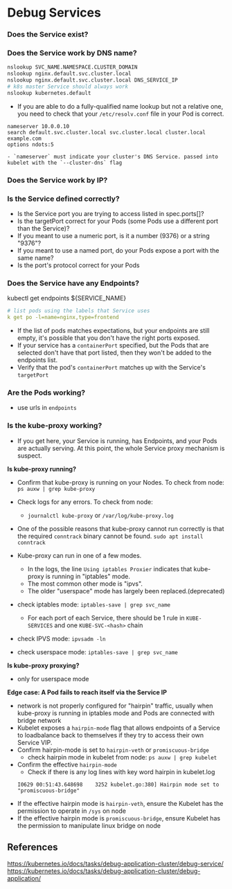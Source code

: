 # Debug Services
### Does the Service exist?
### Does the Service work by DNS name?
```sh
nslookup SVC_NAME.NAMESPACE.CLUSTER_DOMAIN
nslookup nginx.default.svc.cluster.local
nslookup nginx.default.svc.cluster.local DNS_SERVICE_IP
# k8s master Service should always work
nslookup kubernetes.default
```

- If you are able to do a fully-qualified name lookup but not a relative one, you need to check that your `/etc/resolv.conf` file in your Pod is correct.
```
nameserver 10.0.0.10
search default.svc.cluster.local svc.cluster.local cluster.local example.com
options ndots:5
```
    - `nameserver` must indicate your cluster's DNS Service. passed into kubelet with the `--cluster-dns` flag

### Does the Service work by IP?

### Is the Service defined correctly?
- Is the Service port you are trying to access listed in spec.ports[]?
- Is the targetPort correct for your Pods (some Pods use a different port than the Service)?
- If you meant to use a numeric port, is it a number (9376) or a string "9376"?
- If you meant to use a named port, do your Pods expose a port with the same name?
- Is the port's protocol correct for your Pods

### Does the Service have any Endpoints?
kubectl get endpoints ${SERVICE_NAME}

```yaml
# list pods using the labels that Service uses
k get po -l=name=nginx,type=frontend
```
- If the list of pods matches expectations, but your endpoints are still empty, it's possible that you don't have the right ports exposed. 
- If your service has a `containerPort` specified, but the Pods that are selected don't have that port listed, then they won't be added to the endpoints list.
- Verify that the pod's `containerPort` matches up with the Service's `targetPort`

### Are the Pods working?
- use urls in `endpoints`

### Is the kube-proxy working?
- If you get here, your Service is running, has Endpoints, and your Pods are actually serving. At this point, the whole Service proxy mechanism is suspect. 

**Is kube-proxy running?**
- Confirm that kube-proxy is running on your Nodes. To check from node: `ps auxw | grep kube-proxy`
        
- Check logs for any errors. To check from node:
    - `journalctl kube-proxy` or `/var/log/kube-proxy.log`
- One of the possible reasons that kube-proxy cannot run correctly is that the required `conntrack` binary cannot be found. `sudo apt install conntrack`
- Kube-proxy can run in one of a few modes. 
    - In the logs, the line `Using iptables Proxier` indicates that kube-proxy is running in "iptables" mode. 
    - The most common other mode is "ipvs". 
    - The older "userspace" mode has largely been replaced.(deprecated)
- check iptables mode: `iptables-save | grep svc_name`
    - For each port of each Service, there should be 1 rule in `KUBE-SERVICES` and one `KUBE-SVC-<hash>` chain
- check IPVS mode: `ipvsadm -ln`
- check userspace mode: `iptables-save | grep svc_name`

**Is kube-proxy proxying?**
- only for userspace mode

**Edge case: A Pod fails to reach itself via the Service IP**
-  network is not properly configured for "hairpin" traffic, usually when kube-proxy is running in iptables mode and Pods are connected with bridge network
- Kubelet exposes a `hairpin-mode` flag that allows endpoints of a Service to loadbalance back to themselves if they try to access their own Service VIP. 
- Confirm hairpin-mode is set to `hairpin-veth` or `promiscuous-bridge`
    - check hairpin mode in kubelet from node: `ps auxw | grep kubelet`
- Confirm the effective `hairpin-mode`
    - Check if there is any log lines with key word hairpin in kubelet.log
    ```
    I0629 00:51:43.648698    3252 kubelet.go:380] Hairpin mode set to "promiscuous-bridge"
    ```
- If the effective hairpin mode is `hairpin-veth`, ensure the Kubelet has the permission to operate in `/sys` on node
- If the effective hairpin mode is `promiscuous-bridge`, ensure Kubelet has the permission to manipulate linux bridge on node



## References
https://kubernetes.io/docs/tasks/debug-application-cluster/debug-service/
https://kubernetes.io/docs/tasks/debug-application-cluster/debug-application/